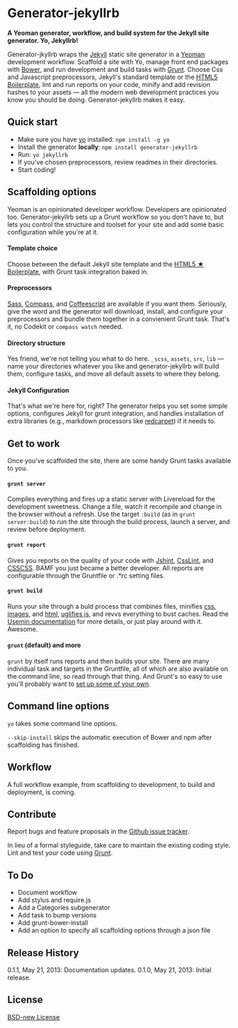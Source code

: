 # Generator-jekyllrb 

**A Yeoman generator, workflow, and build system for the Jekyll site generator. Yo, Jekyllrb!**

Generator-jkyllrb wraps the [Jekyll](http://jekyllrb.com/) static site generator in a [Yeoman](http://yeoman.io/) development workflow. Scaffold a site with Yo, manage front end packages with [Bower](http://bower.io/), and run development and build tasks with [Grunt](http://gruntjs.com/). Choose Css and Javascript preprocessors, Jekyll's standard template or the [HTML5 Boilerplate](http://html5boilerplate.com/), lint and run reports on your code, minify and add revision hashes to your assets — all the modern web development practices you know you should be doing. Generator-jekyllrb makes it easy.

## Quick start

- Make sure you have [yo](https://github.com/yeoman/yo) installed:
    `npm install -g yo`
- Install the generator **locally**: `npm install generator-jekyllrb`
- Run: `yo jekyllrb`
- If you've chosen preprocessors, review readmes in their directories.
- Start coding!

## Scaffolding options

Yeoman is an opinionated developer workflow. Developers are opinionated too. Generator-jekyllrb sets up a Grunt workflow so you don't have to, but lets you control the structure and toolset for your site and add some basic configuration while you're at it.

#### Template choice

Choose between the default Jekyll site template and the [HTML5 ★ Boilerplate](http://html5boilerplate.com/), with Grunt task integration baked in.

#### Preprocessors

[Sass](http://sass-lang.com/), [Compass](http://compass-style.org/), and [Coffeescript](http://coffeescript.org/) are available if you want them. Seriously, give the word and the generator will download, install, and configure your preprocessors and bundle them together in a convienient Grunt task. That's it, no Codekit or `compass watch` needed.

#### Directory structure

Yes friend, we're not telling you what to do here. `_scss`, `assets`, `src`, `lib` — name your directories whatever you like and generator-jekyllrb will build them, configure tasks, and move all default assets to where they belong.

#### Jekyll Configuration

That's what we're here for, right? The generator helps you set some simple options, configures Jekyll for grunt integration, and handles installation of extra libraries (e.g., markdown processors like [redcarpet](https://github.com/vmg/redcarpet)) if it needs to.


## Get to work

Once you've scaffolded the site, there are some handy Grunt tasks available to you.

#### `grunt server`

Compiles everything and fires up a static server with Livereload for the development sweetness. Change a file, watch it recompile and change in the browser without a refresh. Use the target `:build` (as in `grunt server:build`) to run the site through the build process, launch a server, and review before deployment.

#### `grunt report`

Gives you reports on the quality of your code with [Jshint](http://www.jshint.com/), [CssLint](http://csslint.net/), and [CSSCSS](http://zmoazeni.github.io/csscss/). BAMF you just became a better developer. All reports are configurable through the Gruntfile or .\*rc setting files.

#### `grunt build`

Runs your site through a buld process that combines files, minifies [css](https://github.com/gruntjs/grunt-contrib-cssmin), [images](https://github.com/gruntjs/grunt-contrib-imagemin), and [html](https://github.com/gruntjs/grunt-contrib-htmlmin), [uglifies js](https://github.com/gruntjs/grunt-contrib-uglify), and revvs everything to bust caches. Read the [Usemin documentation](https://github.com/yeoman/grunt-usemin) for more details, or just play around with it. Awesome.

#### `grunt` (default) and more

`grunt` by itself runs reports and then builds your site. There are many individual task and targets in the Gruntfile, all of which are also available on the command line, so read through that thing. And Grunt's so easy to use you'll probably want to [set up some of your own](http://gruntjs.com/configuring-tasks).

## Command line options

`yo` takes some command line options.

`--skip-install` skips the automatic execution of Bower and npm after scaffolding has finished.

## Workflow

A full workflow example, from scaffolding to development, to build and deployment, is coming.

## Contribute

Report bugs and feature proposals in the [Github issue tracker](https://github.com/robwierzbowski/generator-jekyllrb/issues).

In lieu of a formal styleguide, take care to maintain the existing coding style. Lint and test your code using [Grunt](https://github.com/gruntjs/grunt).

## To Do

- Document workflow
- Add stylus and require.js
- Add a Categories subgenerator
- Add task to bump versions
- Add grunt-bower-install
- Add an option to specify all scaffolding options through a json file

## Release History

0.1.1, May 21, 2013: Documentation updates.
0.1.0, May 21, 2013: Initial release.

## License
[BSD-new License](http://en.wikipedia.org/wiki/BSD_License)
